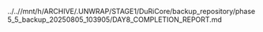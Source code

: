 ../..//mnt/h/ARCHIVE/.UNWRAP/STAGE1/DuRiCore/backup_repository/phase5_5_backup_20250805_103905/DAY8_COMPLETION_REPORT.md